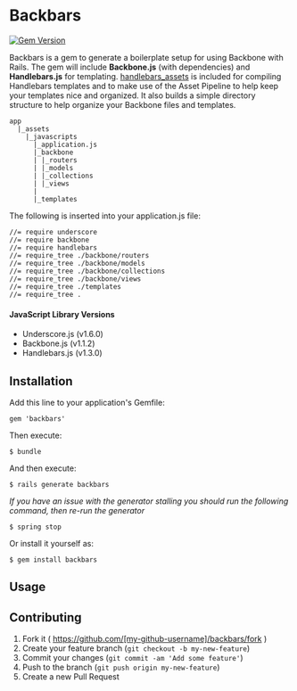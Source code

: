 # Backbars

[![Gem Version](https://badge.fury.io/rb/backbars.svg)](http://badge.fury.io/rb/backbars)

Backbars is a gem to generate a boilerplate setup for using Backbone with Rails. The gem will include __Backbone.js__ (with dependencies) and __Handlebars.js__ for templating. [handlebars_assets](https://github.com/leshill/handlebars_assets) is included for compiling Handlebars templates and to make use of the Asset Pipeline to help keep your templates nice and organized. It also builds a simple directory structure to help organize your Backbone files and templates.

```
app
  |_assets
    |_javascripts
      |_application.js
      |_backbone
      | |_routers
      | |_models
      | |_collections
      | |_views
      |
      |_templates
```

The following is inserted into your application.js file:
```
//= require underscore
//= require backbone
//= require handlebars
//= require_tree ./backbone/routers
//= require_tree ./backbone/models
//= require_tree ./backbone/collections
//= require_tree ./backbone/views
//= require_tree ./templates
//= require_tree .
```

#### JavaScript Library Versions
  - Underscore.js (v1.6.0)
  - Backbone.js (v1.1.2)
  - Handlebars.js (v1.3.0)


## Installation

Add this line to your application's Gemfile:

    gem 'backbars'

Then execute:

    $ bundle

And then execute:

    $ rails generate backbars

_If you have an issue with the generator stalling you should run the following command, then re-run the generator_

    $ spring stop

Or install it yourself as:

    $ gem install backbars

## Usage


## Contributing

1. Fork it ( https://github.com/[my-github-username]/backbars/fork )
2. Create your feature branch (`git checkout -b my-new-feature`)
3. Commit your changes (`git commit -am 'Add some feature'`)
4. Push to the branch (`git push origin my-new-feature`)
5. Create a new Pull Request
